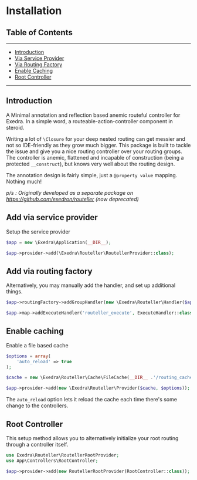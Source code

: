 # Installation
## Table of Contents
---
- [Introduction](#introduction)
- [Via Service Provider](#add-via-service-provider)
- [Via Routing Factory](#add-via-routing-factory)
- [Enable Caching](#enable-caching)
- [Root Controller](#root-controller)

---

## Introduction
A Minimal annotation and reflection based anemic routeful controller for Exedra. In a simple word, a routeable-action-controller component in steroid.

Writing a lot of `\Closure` for your deep nested routing can get messier and not so IDE-friendly as they grow much bigger. 
This package is built to tackle the issue and give you a nice routing controller over your routing groups. 
The controller is anemic, flattened and incapable of construction (being a protected ```__construct```), but knows very well about the routing design.

The annotation design is fairly simple, just a `@property value` mapping. Nothing much!

*p/s : Originally developed as a separate package on https://github.com/exedron/routeller (now deprecated)*

## Add via service provider
Setup the service provider
```php
$app = new \Exedra\Application(__DIR__);

$app->provider->add(\Exedra\Routeller\RoutellerProvider::class);
```

## Add via routing factory
Alternatively, you may manually add the handler, and set up additional things.
```php
$app->routingFactory->addGroupHandler(new \Exedra\Routeller\Handler($app));

$app->map->addExecuteHandler('routeller_execute', ExecuteHandler::class);
```

## Enable caching
Enable a file based cache
```php
$options = array(
    'auto_reload' => true
);

$cache = new \Exedra\Routeller\Cache\FileCache(__DIR__ .'/routing_caches')

$app->provider->add(new \Exedra\Routeller\Provider($cache, $options));
```
The ```auto_reload``` option lets it reload the cache each time there's some change to the controllers.

## Root Controller
This setup method allows you to alternatively initialize your root routing through a controller itself.
```php
use Exedra\Routeller\RoutellerRootProvider;
use App\Controllers\RootController;

$app->provider->add(new RoutellerRootProvider(RootController::class));
```